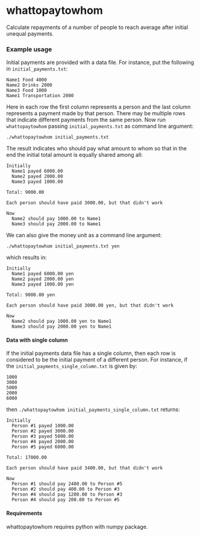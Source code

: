 # whattopaytowhom
Calculate repayments of a number of people to reach average after initial unequal payments.

### Example usage
Initial payments are provided with a data file. For instance, put the following in `initial_payments.txt`:

```
Name1 Food 4000
Name2 Drinks 2000
Name3 Food 1000
Name1 Transportation 2000
```

Here in each row the first column represents a person and the last column represents a payment made by that person. There may be multiple rows that indicate different payments from the same person. Now run `whattopaytowhom` passing `initial_payments.txt` as command line argument:

`./whattopaytowhom initial_payments.txt`

The result indicates who should pay what amount to whom so that in the end the initial total amount is equally shared among all:

```
Initially
  Name1 payed 6000.00
  Name2 payed 2000.00
  Name3 payed 1000.00

Total: 9000.00

Each person should have paid 3000.00, but that didn't work

Now
  Name2 should pay 1000.00 to Name1
  Name3 should pay 2000.00 to Name1
```

We can also give the money unit as a command line argument:

`./whattopaytowhom initial_payments.txt yen`

which results in:

```
Initially
  Name1 payed 6000.00 yen
  Name2 payed 2000.00 yen
  Name3 payed 1000.00 yen

Total: 9000.00 yen

Each person should have paid 3000.00 yen, but that didn't work

Now
  Name2 should pay 1000.00 yen to Name1
  Name3 should pay 2000.00 yen to Name1
```

#### Data with single column
If the initial payments data file has a single column, then each row is considered to be the initial payment of a different person. For instance, if the `initial_payments_single_column.txt` is given by:

```
1000
3000
5000
2000
6000
```

then `./whattopaytowhom initial_payments_single_column.txt` returns:

```
Initially
  Person #1 payed 1000.00
  Person #2 payed 3000.00
  Person #3 payed 5000.00
  Person #4 payed 2000.00
  Person #5 payed 6000.00

Total: 17000.00

Each person should have paid 3400.00, but that didn't work

Now
  Person #1 should pay 2400.00 to Person #5
  Person #2 should pay 400.00 to Person #3
  Person #4 should pay 1200.00 to Person #3
  Person #4 should pay 200.00 to Person #5
```

#### Requirements
whattopaytowhom requires python with numpy package.
